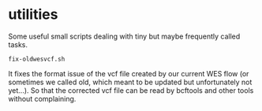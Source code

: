 # utilities
Some useful small scripts dealing with tiny but maybe frequently called tasks.

`fix-oldwesvcf.sh` 

It fixes the format issue of the vcf file created by our current WES flow
(or sometimes we called old, which meant to be updated but unfortunately not yet...). 
So that the corrected vcf file can be read by bcftools and other tools without complaining.

